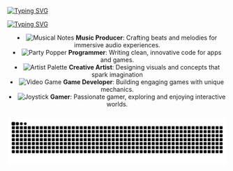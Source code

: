 [![Typing SVG](https://readme-typing-svg.demolab.com?font=Press+Start+2P&pause=9999&color=54FF19&background=FFFFFF00&center=true&vCenter=true&width=435&lines=Hi%2C+I'm+Bobsy)](https://git.io/typing-svg)

[![Typing SVG](https://readme-typing-svg.demolab.com?font=Fira+Code&pause=1000&color=54FF19&background=FFFFFF00&center=true&vCenter=true&width=435&lines=I'm+a+passionate+developer;Who+thrives+on+solving+problems;Building+tools+that+make+life+easier)](https://git.io/typing-svg)

<div style="text-align: center;>
<ul style="display: inline-block; text-align: left;">
<li><img src="https://raw.githubusercontent.com/Tarikul-Islam-Anik/Animated-Fluent-Emojis/master/Emojis/Objects/Musical%20Notes.png" alt="Musical Notes" width="25" height="25" /> <b>Music Producer</b>: Crafting beats and melodies for immersive audio experiences.</li>
<li><img src="https://raw.githubusercontent.com/Tarikul-Islam-Anik/Animated-Fluent-Emojis/master/Emojis/Activities/Party%20Popper.png" alt="Party Popper" width="25" height="25" /> <b>Programmer</b>: Writing clean, innovative code for apps and games.</li>
<li><img src="https://raw.githubusercontent.com/Tarikul-Islam-Anik/Animated-Fluent-Emojis/master/Emojis/Activities/Artist%20Palette.png" alt="Artist Palette" width="25" height="25" /> <b>Creative Artist</b>: Designing visuals and concepts that spark imagination</li>
<li><img src="https://raw.githubusercontent.com/Tarikul-Islam-Anik/Animated-Fluent-Emojis/master/Emojis/Activities/Video%20Game.png" alt="Video Game" width="25" height="25" /> <b>Game Developer</b>: Building engaging games with unique mechanics.</li>
<li><img src="https://raw.githubusercontent.com/Tarikul-Islam-Anik/Animated-Fluent-Emojis/master/Emojis/Activities/Joystick.png" alt="Joystick" width="25" height="25" /> <b>Gamer</b>: Passionate gamer,
exploring and enjoying interactive worlds.</li>
</ul>
</div>


###

<img src="https://raw.githubusercontent.com/ItzBob15/ItzBob15/output/snake.svg" alt="Snake animation" />

###


